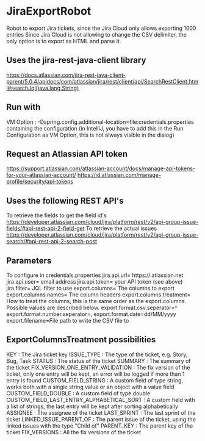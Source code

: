 # JiraExportRobot
Robot to export Jira tickets, since the Jira Cloud only allows exporting 1000 entries
Since Jira Cloud is not allowing to change the CSV delimiter, the only option is to export as HTML and parse it.

## Uses the jira-rest-java-client library
https://docs.atlassian.com/jira-rest-java-client-parent/5.0.4/apidocs/com/atlassian/jira/rest/client/api/SearchRestClient.html#searchJql(java.lang.String)


## Run with
VM Option :
    -Dspring.config.additional-location=file:credentials.properties
containing the configuration
(in IntelliJ, you have to add this in the Run Configuration as VM Option, this is not always visible in the dialog)

## Request an Atlassian API token
https://support.atlassian.com/atlassian-account/docs/manage-api-tokens-for-your-atlassian-account/
https://id.atlassian.com/manage-profile/security/api-tokens

## Uses the following REST API's
To retrieve the fields to get the field id's
https://developer.atlassian.com/cloud/jira/platform/rest/v2/api-group-issue-fields/#api-rest-api-2-field-get
To retrieve the actual issues
https://developer.atlassian.com/cloud/jira/platform/rest/v2/api-group-issue-search/#api-rest-api-2-search-post

## Parameters
To configure in credentials.properties
jira.api.url= https://<yourcompany>.atlassian.net
jira.api.user= email address
jira.api.token= your API token (see above)
jira.filter= JQL filter to use
export.columns= The columns to export
export.columns.names= The column headers
export.columns.treatment= How to treat the columns, this is the same order as the export.columns. Possible values are described below.
export.format.csv.seperator=^
export.format.number.seperator=,
export.format.date=dd/MM/yyyy
export.filename=File path to write the CSV file to

## ExportColumnsTreatment possibilities

KEY : The Jira ticket key
ISSUE_TYPE : The type of the ticket, e.g. Story, Bug, Task
STATUS : The status of the ticket
SUMMARY : The summary of the ticket
FIX_VERSION_ONE_ENTRY_VALIDATION : The fix version of the ticket, only one entry will be kept, an error will be logged if more than 1 entry is found
CUSTOM_FIELD_STRING : A custom field of type string, works both with a single string value or an object with a value field
CUSTOM_FIELD_DOUBLE : A custom field of type double
CUSTOM_FIELD_LAST_ENTRY_ALPHABETICAL_SORT : A custom field with a list of strings, the last entry will be kept after sorting alphabetically
ASSIGNEE : The assignee of the ticket
LAST_SPRINT : The last sprint of the ticket
LINKED_ISSUE_PARENT_OF : The parent issue of the ticket, using the linked issues with the type "Child of"
PARENT_KEY : The parent key of the ticket
FIX_VERSIONS : All the fix versions of the ticket
